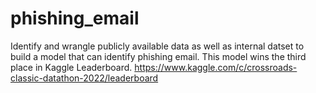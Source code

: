 # phishing_email
Identify and wrangle publicly available data as well as internal datset to build a model that can identify phishing email.
This model wins the third place in Kaggle Leaderboard. https://www.kaggle.com/c/crossroads-classic-datathon-2022/leaderboard
